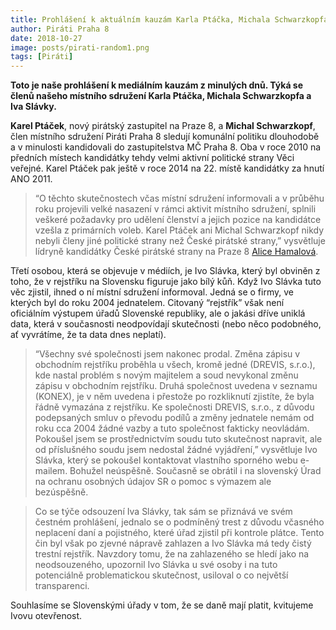 ```yaml
---
title: Prohlášení k aktuálním kauzám Karla Ptáčka, Michala Schwarzkopfa a Iva Slávky
author: Piráti Praha 8
date: 2018-10-27
image: posts/pirati-random1.png
tags: [Piráti]
---
```


**Toto je naše prohlášení k mediálním kauzám z minulých dnů. Týká se členů našeho místního sdružení Karla Ptáčka, Michala Schwarzkopfa a Iva Slávky.**

**Karel Ptáček**, nový pirátský zastupitel na Praze 8, a **Michal Schwarzkopf**, člen místního sdružení Piráti Praha 8 sledují komunální politiku dlouhodobě a v minulosti kandidovali do zastupitelstva MČ Praha 8. Oba v roce 2010 na předních místech kandidátky tehdy velmi aktivní politické strany Věci veřejné. Karel Ptáček pak ještě v roce 2014 na 22. místě kandidátky za hnutí ANO 2011. 

>“O těchto skutečnostech včas místní sdružení informovali a v průběhu roku projevili velké nasazení v rámci aktivit místního sdružení, splnili veškeré požadavky pro udělení členství a jejich pozice na kandidátce vzešla z primárních voleb. Karel Ptáček ani Michal Schwarzkopf nikdy nebyli členy jiné politické strany než České pirátské strany,” vysvětluje lídryně kandidátky České pirátské strany na Praze 8 [Alice Hamalová](https://praha8.pirati.cz/lide/alice-hamalova.html).

Třetí osobou, která se objevuje v médiích, je Ivo Slávka, který byl obviněn z toho, že v rejstříku na Slovensku figuruje jako bílý kůň. Když Ivo Slávka tuto věc zjistil, ihned o ní místní sdružení informoval. Jedná se o firmy, ve kterých byl do roku 2004 jednatelem. Citovaný “rejstřík” však není oficiálním výstupem úřadů Slovenské republiky, ale o jakási dříve uniklá data, která v současnosti neodpovídají skutečnosti (nebo něco podobného, ať vyvrátíme, že ta data dnes neplatí). 

>“Všechny své společnosti jsem nakonec prodal. Změna zápisu v obchodním rejstříku proběhla u všech, kromě jedné (DREVIS, s.r.o.), kde nastal problém s novým majitelem a soud nevykonal změnu zápisu v obchodním rejstříku. Druhá společnost uvedena v seznamu (KONEX), je v něm uvedena i přestože po rozkliknutí zjistíte, že byla řádně vymazána z rejstříku. Ke společnosti DREVIS, s.r.o., z důvodu podepsaných smluv o převodu podílů a změny jednatele nemám od roku cca 2004 žádné vazby a tuto společnost fakticky neovládám. Pokoušel jsem se prostřednictvím soudu tuto skutečnost napravit, ale od příslušného soudu jsem nedostal žádné vyjádření,” vysvětluje Ivo Slávka, který se pokoušel kontaktovat vlastního sporného webu e-mailem. Bohužel neúspěšně. Současně se obrátil i na slovenský Úrad na ochranu osobných údajov SR o pomoc s výmazem ale bezúspěšně.

>Co se týče odsouzení Iva Slávky, tak sám se přiznává ve svém čestném prohlášení, jednalo se o podmíněný trest z důvodu včasného neplacení daní a pojistného, které úřad zjistil při kontrole plátce. Tento čin byl však po zjevné nápravě zahlazen a Ivo Slávka má tedy čistý trestní rejstřík. Navzdory tomu, že na zahlazeného se hledí jako na neodsouzeného, upozornil Ivo Slávka u své osoby i na tuto potenciálně problematickou skutečnost, usiloval o co největší transparenci.

Souhlasíme se Slovenskými úřady v tom, že se daně mají platit, kvitujeme Ivovu otevřenost.
